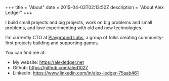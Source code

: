 +++
title = "About"
date = 2015-04-03T02:13:50Z
description = "About Alex Ledger"
+++

I build small projects and big projects, work on big problems and small problems, and love experimenting with old and new technologies.

I’m currently CTO at [Playground Labs](https://playgroundlabs.io), a group of folks creating community-first projects building and supporting games.

You can find me at:

- My website: https://alexledger.net
- Github: https://github.com/aled1027
- Linkedin: https://www.linkedin.com/in/alex-ledger-75aab461